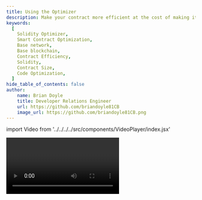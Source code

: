 ```yaml
---
title: Using the Optimizer
description: Make your contract more efficient at the cost of making it bigger.
keywords:
  [
    Solidity Optimizer,
    Smart Contract Optimization,
    Base network,
    Base blockchain,
    Contract Efficiency,
    Solidity,
    Contract Size,
    Code Optimization,
  ]
hide_table_of_contents: false
author:
    name: Brian Doyle
    title: Developer Relations Engineer
    url: https://github.com/briandoyle81CB
    image_url: https://github.com/briandoyle81CB.png
---
```


import Video from '../../../../src/components/VideoPlayer/index.jsx'

<Video videoId='863777593' title='Using the Optimizer' />

